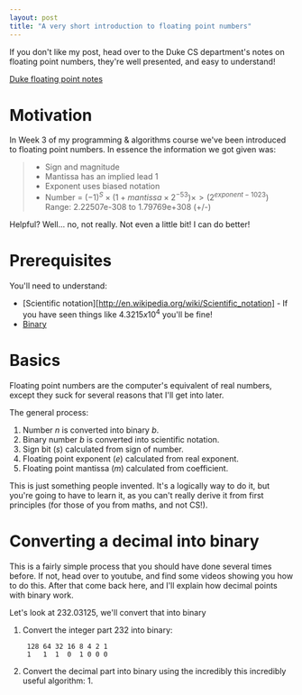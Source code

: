 ```yaml
---
layout: post
title: "A very short introduction to floating point numbers"
---
```


If you don't like my post, head over to the Duke CS department's notes on
floating point numbers, they're well presented, and easy to understand!

[Duke floating point notes](http://www.cs.duke.edu/~raw/cps104/TWFNotes/floating.html)

# Motivation
In Week 3 of my programming & algorithms course we've been introduced to
floating point numbers. In essence the information we got given was:

> * Sign and magnitude
> * Mantissa has an implied lead 1
> * Exponent uses biased notation
> * Number = $(-1)^S \times (1 + mantissa\times 2^{-53})\times >   (2^{exponent-1023})$
> Range: 2.22507e-308 to 1.79769e+308 (+/-)

Helpful? Well... no, not really. Not even a little bit! I can do better!

# Prerequisites
You'll need to understand:
* [Scientific notation][http://en.wikipedia.org/wiki/Scientific_notation] - If
  you have seen things like $4.3215x10^4$ you'll be fine!
* [Binary](http://en.wikipedia.org/wiki/Binary_number)

# Basics
Floating point numbers are the computer's equivalent of real numbers, except
they suck for several reasons that I'll get into later. 

The general process:
1. Number $n$ is converted into binary $b$.
2. Binary number $b$ is converted into scientific notation.
3. Sign bit ($s$) calculated from sign of number.
4. Floating point exponent ($e$) calculated from real exponent.
5. Floating point mantissa ($m$) calculated from coefficient.

This is just something people invented. It's a logically way to do it, but
you're going to have to learn it, as you can't really derive it from first
principles (for those of you from maths, and not CS!).

# Converting a decimal into binary
This is a fairly simple process that you should have done several times before.
If not, head over to youtube, and find some videos showing you how to do this.
After that come back here, and I'll explain how decimal points with binary work.

Let's look at 232.03125, we'll convert that into binary
1. Convert the integer part 232 into binary:

        128 64 32 16 8 4 2 1
        1   1  1  0  1 0 0 0

2. Convert the decimal part into binary using the incredibly this incredibly
   useful algorithm:
   1. 
